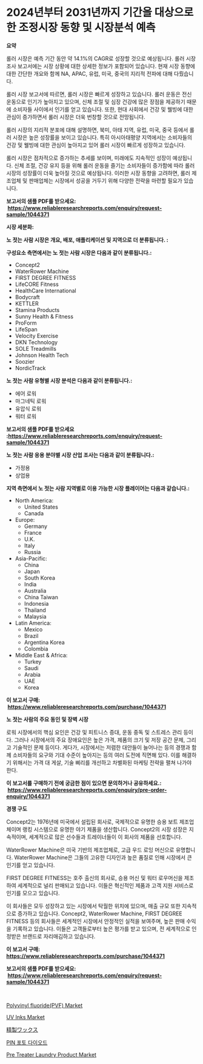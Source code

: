 <p><h1>2024년부터 2031년까지 기간을 대상으로 한 조정시장 동향 및 시장분석 예측</h1></p><p><strong>요약</strong></p>
<p><p>롤러 시장은 예측 기간 동안 약 14.1%의 CAGR로 성장할 것으로 예상됩니다. 롤러 시장 조사 보고서에는 시장 상황에 대한 상세한 정보가 포함되어 있습니다. 현재 시장 동향에 대한 간단한 개요와 함께 NA, APAC, 유럽, 미국, 중국의 지리적 전파에 대해 다뤘습니다.</p><p>롤러 시장 보고서에 따르면, 롤러 시장은 빠르게 성장하고 있습니다. 롤러 운동은 전신 운동으로 인기가 높아지고 있으며, 신체 조절 및 심장 건강에 많은 장점을 제공하기 때문에 소비자들 사이에서 인기를 얻고 있습니다. 또한, 현대 사회에서 건강 및 웰빙에 대한 관심이 증가하면서 롤러 시장은 더욱 번창할 것으로 전망됩니다.</p><p>롤러 시장의 지리적 분포에 대해 설명하면, 북미, 아태 지역, 유럽, 미국, 중국 등에서 롤러 시장은 높은 성장률을 보이고 있습니다. 특히 아시아태평양 지역에서는 소비자들의 건강 및 웰빙에 대한 관심이 높아지고 있어 롤러 시장이 빠르게 성장하고 있습니다.</p><p>롤러 시장은 점차적으로 증가하는 추세를 보이며, 미래에도 지속적인 성장이 예상됩니다. 신체 조절, 건강 유지 등을 위해 롤러 운동을 즐기는 소비자들이 증가함에 따라 롤러 시장의 성장률이 더욱 높아질 것으로 예상됩니다.  이러한 시장 동향을 고려하면, 롤러 제조업체 및 판매업체는 시장에서 성공을 거두기 위해 다양한 전략을 마련할 필요가 있습니다.</p></p>
<p><strong>보고서의 샘플 PDF를 받으세요: &nbsp;<a href="https://www.reliableresearchreports.com/enquiry/request-sample/1044371">https://www.reliableresearchreports.com/enquiry/request-sample/1044371</a></strong></p>
<p><strong>시장 세분화:</strong></p>
<p><strong> 노 젓는 사람 시장은 개요, 배포, 애플리케이션 및 지역으로 더 분류됩니다. :</strong></p>
<p><strong>구성요소 측면에서는 노 젓는 사람 시장은 다음과 같이 분류됩니다.:</strong></p>
<p><ul><li>Concept2</li><li>WaterRower Machine</li><li>FIRST DEGREE FITNESS</li><li>LifeCORE Fitness</li><li>HealthCare International</li><li>Bodycraft</li><li>KETTLER</li><li>Stamina Products</li><li>Sunny Health & Fitness</li><li>ProForm</li><li>LifeSpan</li><li>Velocity Exercise</li><li>DKN Technology</li><li>SOLE Treadmills</li><li>Johnson Health Tech</li><li>Soozier</li><li>NordicTrack</li></ul></p>
<p><strong> 노 젓는 사람 유형별 시장 분석은 다음과 같이 분류됩니다.:</strong></p>
<p><ul><li>에어 로워</li><li>마그네틱 로워</li><li>유압식 로워</li><li>워터 로워</li></ul></p>
<p><strong>보고서의 샘플 PDF를 받으세요 :<a href="https://www.reliableresearchreports.com/enquiry/request-sample/1044371">https://www.reliableresearchreports.com/enquiry/request-sample/1044371</a></strong></p>
<p><strong> 노 젓는 사람 응용 분야별 시장 산업 조사는 다음과 같이 분류됩니다.:</strong></p>
<p><ul><li>가정용</li><li>상업용</li></ul></p>
<p><strong>지역 측면에서 노 젓는 사람 지역별로 이용 가능한 시장 플레이어는 다음과 같습니다.:</strong></p>
<p><ul>
    <li>
        North America:
        <ul>
            <li>United States</li>
            <li>Canada</li>
        </ul>
    </li>
    <li>
        Europe:
        <ul>
            <li>Germany</li>
            <li>France</li>
            <li>U.K.</li>
            <li>Italy</li>
            <li>Russia</li>
        </ul>
    </li>
    <li>
        Asia-Pacific:
        <ul>
            <li>China</li>
            <li>Japan</li>
            <li>South Korea</li>
            <li>India</li>
            <li>Australia</li>
            <li>China Taiwan</li>
            <li>Indonesia</li>
            <li>Thailand</li>
            <li>Malaysia</li>
        </ul>
    </li>
    <li>
        Latin America:
        <ul>
            <li>Mexico</li>
            <li>Brazil</li>
            <li>Argentina Korea</li>
            <li>Colombia</li>
        </ul>
    </li>
    <li>
        Middle East & Africa:
        <ul>
            <li>Turkey</li>
            <li>Saudi</li>
            <li>Arabia</li>
            <li>UAE</li>
            <li>Korea</li>
        </ul>
    </li>
    </ul></p>
<p><strong>이 보고서 구매: &nbsp;<a href="https://www.reliableresearchreports.com/purchase/1044371">https://www.reliableresearchreports.com/purchase/1044371</a></strong></p>
<p><strong>노 젓는 사람의 주요 동인 및 장벽 시장</strong></p>
<p><p>로워 시장에서의 핵심 요인은 건강 및 피트니스 증대, 운동 중독 및 스트레스 관리 등이다. 그러나 시장에서의 주요 장애요인은 높은 가격, 제품의 크기 및 저장 공간 문제, 그리고 기술적인 문제 등이다. 게다가, 시장에서는 저렴한 대안들이 늘어나는 등의 경쟁과 함께 소비자들의 요구와 기대 수준이 높아지는 등의 여러 도전에 직면해 있다. 이를 해결하기 위해서는 가격 대 게살, 기술 삐리를 개선하고 차별화된 마케팅 전략을 펼쳐 나가야 한다.</p></p>
<p><strong>이 보고서를 구매하기 전에 궁금한 점이 있으면 문의하거나 공유하세요.: &nbsp;<a href="https://www.reliableresearchreports.com/enquiry/pre-order-enquiry/1044371">https://www.reliableresearchreports.com/enquiry/pre-order-enquiry/1044371</a></strong></p>
<p><strong>경쟁 구도</strong></p>
<p><p>Concept2는 1976년에 미국에서 설립된 회사로, 국제적으로 유명한 승용 보트 제조업체이며 랭킹 시스템으로 유명한 야기 제품을 생산합니다. Concept2의 시장 성장은 지속적이며, 세계적으로 많은 선수들과 트레이너들이 이 회사의 제품을 선호합니다.</p><p>WaterRower Machine은 미국 기반의 제조업체로, 고급 우드 로잉 머신으로 유명합니다. WaterRower Machine은 그들의 고유한 디자인과 높은 품질로 인해 시장에서 큰 인기를 얻고 있습니다.</p><p>FIRST DEGREE FITNESS는 호주 출신의 회사로, 승용 머신 및 워터 로우머신을 제조하여 세계적으로 널리 판매되고 있습니다. 이들은 혁신적인 제품과 고객 지원 서비스로 인기를 모으고 있습니다.</p><p>이 회사들은 모두 성장하고 있는 시장에서 탁월한 위치에 있으며, 매출 규모 또한 지속적으로 증가하고 있습니다. Concept2, WaterRower Machine, FIRST DEGREE FITNESS 등의 회사들은 세계적인 시장에서 안정적인 실적을 보여주며, 높은 판매 수익을 기록하고 있습니다. 이들은 고객들로부터 높은 평가를 받고 있으며, 전 세계적으로 인정받은 브랜드로 자리매김하고 있습니다.</p></p>
<p><strong>이 보고서 구매: &nbsp; <a href="https://www.reliableresearchreports.com/purchase/1044371">https://www.reliableresearchreports.com/purchase/1044371</a></strong></p>
<p><strong>보고서의 샘플 PDF를 받으세요: &nbsp;<a href="https://www.reliableresearchreports.com/enquiry/request-sample/1044371">https://www.reliableresearchreports.com/enquiry/request-sample/1044371</a></strong><strong></strong></p>
<p>&nbsp;</p>
<p><p><a href="https://issuu.com/reportprime-2/docs/polyvinyl-fluoridepvf-market-size-2030.pptx">Polyvinyl fluoride(PVF) Market</a></p><p><a href="https://github.com/lylyparadise/Market-Research-Report-List-2/blob/main/uv-inks-market.md">UV Inks Market</a></p><p><a href="https://github.com/ppmazlotr77499/Market-Research-Report-List-1/blob/main/1173409189859.md">精製ワックス</a></p><p><a href="https://github.com/idcefvhkdut6/Market-Research-Report-List-1/blob/main/2502786189734.md">PIN 포토 다이오드</a></p><p><a href="https://scarlet-rocket-c63.notion.site/Pre-Treater-Laundry-Product-Market-Size-Share-Trends-Analysis-Report-By-Material-By-Type-By-End-5869fa2918c14b6f822c815713beb594">Pre Treater Laundry Product Market</a></p></p>